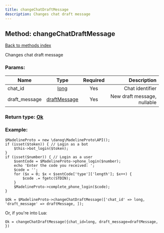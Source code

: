 ```yaml
---
title: changeChatDraftMessage
description: Changes chat draft message
---
```

## Method: changeChatDraftMessage  
[Back to methods index](index.md)


Changes chat draft message

### Params:

| Name     |    Type       | Required | Description |
|----------|:-------------:|:--------:|------------:|
|chat\_id|[long](../types/long.md) | Yes|Chat identifier|
|draft\_message|[draftMessage](../types/draftMessage.md) | Yes|New draft message, nullable|


### Return type: [Ok](../types/Ok.md)

### Example:


```
$MadelineProto = new \danog\MadelineProto\API();
if (isset($token)) { // Login as a bot
    $this->bot_login($token);
}
if (isset($number)) { // Login as a user
    $sentCode = $MadelineProto->phone_login($number);
    echo 'Enter the code you received: ';
    $code = '';
    for ($x = 0; $x < $sentCode['type']['length']; $x++) {
        $code .= fgetc(STDIN);
    }
    $MadelineProto->complete_phone_login($code);
}

$Ok = $MadelineProto->changeChatDraftMessage(['chat_id' => long, 'draft_message' => draftMessage, ]);
```

Or, if you're into Lua:

```
Ok = changeChatDraftMessage({chat_id=long, draft_message=draftMessage, })
```

